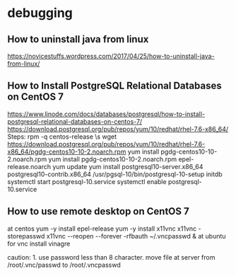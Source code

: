 # debugging
## How to uninstall java from linux
https://novicestuffs.wordpress.com/2017/04/25/how-to-uninstall-java-from-linux/
## How to Install PostgreSQL Relational Databases on CentOS 7
https://www.linode.com/docs/databases/postgresql/how-to-install-postgresql-relational-databases-on-centos-7/
https://download.postgresql.org/pub/repos/yum/10/redhat/rhel-7.6-x86_64/
Steps:
 rpm -q centos-release \s
 wget https://download.postgresql.org/pub/repos/yum/10/redhat/rhel-7.6-x86_64/pgdg-centos10-10-2.noarch.rpm
 yum install pgdg-centos10-10-2.noarch.rpm 
 yum install pgdg-centos10-10-2.noarch.rpm epel-release.noarch 
 yum update
 yum install postgresql10-server.x86_64 postgresql10-contrib.x86_64 
 /usr/pgsql-10/bin/postgresql-10-setup initdb
 systemctl start postgresql-10.service 
 systemctl enable postgresql-10.service 
 
 ## How to use remote desktop on CentOS 7
at centos 
yum -y install epel-release
yum -y install x11vnc
x11vnc -storepasswd
x11vnc --reopen --forever -rfbauth ~/.vncpasswd &
at ubuntu for vnc
install vinagre

caution: 1. use password less than 8 character. move file at server from /root/.vnc/passwd to /root/.vncpasswd
